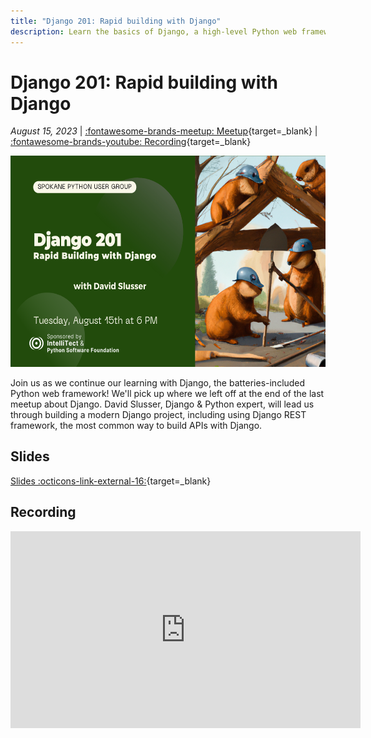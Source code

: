 ```yaml
---
title: "Django 201: Rapid building with Django"
description: Learn the basics of Django, a high-level Python web framework that follows the batteries-included philosophy.
---
```


# Django 201: Rapid building with Django

_August 15, 2023_ | [:fontawesome-brands-meetup: Meetup](https://www.meetup.com/python-spokane/events/295063106/){target=_blank} | [:fontawesome-brands-youtube: Recording](https://www.youtube.com/live/o8ZsfsL_nAU?si=ZxFyrsMqoRTsZ4SL){target=_blank}

<img src="/img/django-201.png" width="600" height="337.5">

Join us as we continue our learning with Django, the batteries-included Python web framework! We'll pick up where we left off at the end of the last meetup about Django. David Slusser, Django & Python expert, will lead us through building a modern Django project, including using Django REST framework, the most common way to build APIs with Django.

## Slides

[Slides :octicons-link-external-16:](https://docs.google.com/presentation/d/1k09MtT4ct5qsg7TdyriPLTQDwH8WCj3jQYlZKHunQo4/edit){target=_blank}

## Recording

<iframe width="560" height="315" src="https://www.youtube-nocookie.com/embed/o8ZsfsL_nAU?si=J_3dU9gXxRrqQ5OR" title="YouTube video player" frameborder="0" allow="accelerometer; autoplay; clipboard-write; encrypted-media; gyroscope; picture-in-picture; web-share" allowfullscreen></iframe>
